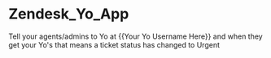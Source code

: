 Zendesk_Yo_App
==============

Tell your agents/admins to Yo at {{Your Yo Username Here}} and when they get your Yo's that means a ticket status has changed to Urgent

